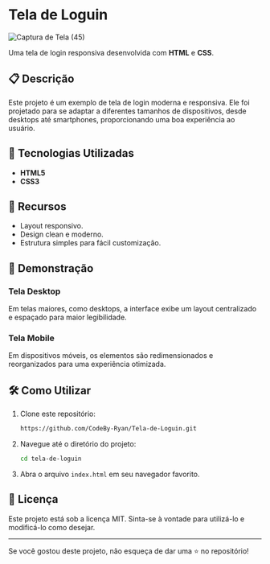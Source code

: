 # Tela de Loguin

![Captura de Tela (45)](https://github.com/user-attachments/assets/815c1964-8933-4a1f-9148-4f3f4bd3efe4)

Uma tela de login responsiva desenvolvida com **HTML** e **CSS**.

## 📋 Descrição

Este projeto é um exemplo de tela de login moderna e responsiva. Ele foi projetado para se adaptar a diferentes tamanhos de dispositivos, desde desktops até smartphones, proporcionando uma boa experiência ao usuário.

## 🚀 Tecnologias Utilizadas

- **HTML5**
- **CSS3**

## 🌟 Recursos

- Layout responsivo.
- Design clean e moderno.
- Estrutura simples para fácil customização.

## 📸 Demonstração

### Tela Desktop

Em telas maiores, como desktops, a interface exibe um layout centralizado e espaçado para maior legibilidade.

### Tela Mobile

Em dispositivos móveis, os elementos são redimensionados e reorganizados para uma experiência otimizada.

## 🛠️ Como Utilizar

1. Clone este repositório:
   ```bash
   https://github.com/CodeBy-Ryan/Tela-de-Loguin.git
   ```
2. Navegue até o diretório do projeto:
   ```bash
   cd tela-de-loguin
   ```
3. Abra o arquivo `index.html` em seu navegador favorito.

## 📄 Licença

Este projeto está sob a licença MIT. Sinta-se à vontade para utilizá-lo e modificá-lo como desejar.

---

Se você gostou deste projeto, não esqueça de dar uma ⭐ no repositório!
